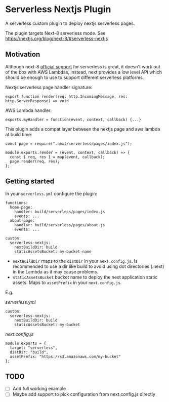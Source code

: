 # Serverless Nextjs Plugin

A serverless custom plugin to deploy nextjs serverless pages.

The plugin targets Next-8 serverless mode. See https://nextjs.org/blog/next-8/#serverless-nextjs

## Motivation

Although next-8 [official support](https://nextjs.org/blog/next-8/#serverless-nextjs) for serverless is great, it doesn't work out of the box with AWS Lambdas, instead, next provides a low level API which should be enough to use to support different serverless platforms.

Nextjs serverless page handler signature:

`export function render(req: http.IncomingMessage, res: http.ServerResponse) => void`

AWS Lambda handler:

`exports.myHandler = function(event, context, callback) {...}`

This plugin adds a compat layer between the nextjs page and aws lambda at build time:

```
const page = require(".next/serverless/pages/index.js");

module.exports.render = (event, context, callback) => {
  const { req, res } = map(event, callback);
  page.render(req, res);
};
```

## Getting started

In your `serverless.yml` configure the plugin:

```
functions:
  home-page:
    handler: build/serverless/pages/index.js
    events: ...
  about-page:
    handler: build/serverless/pages/about.js
    events: ...

custom:
  serverless-nextjs:
    nextBuildDir: build
    staticAssetsBucket: my-bucket-name
```

- `nextBuildDir` maps to the `distDir` in your `next.config.js`. Is recommended to use a dir like build to avoid using dot directories (.next) in the Lambda as it may cause problems.
- `staticAssetsBucket` bucket name to deploy the next application static assets. Maps to `assetPrefix` in your `next.config.js`.

E.g.

_serverless.yml_

```
custom:
  serverless-nextjs:
    nextBuildDir: build
    staticAssetsBucket: my-bucket
```

_next.config.js_

```
module.exports = {
  target: "serverless",
  distDir: "build",
  assetPrefix: "https://s3.amazonaws.com/my-bucket"
};
```

## TODO

- [ ] Add full working example
- [ ] Maybe add support to pick configuration from next.config.js directly
